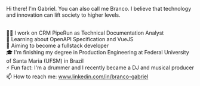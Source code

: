 Hi there! I'm Gabriel. You can also call me Branco. I believe that technology and innovation can lift society to higher levels.<br><br>

👨‍💻 I work on CRM PipeRun as Technical Documentation Analyst<br>
🌱 Learning about OpenAPI Specification and VueJS<br>
🔭 Aiming to become a fullstack developer<br>
🎓 I'm finishing my degree in Production Engineering at Federal University of Santa Maria (UFSM) in Brazil<br>
⚡ Fun fact: I'm a drummer and I recently became a DJ and musical producer<br>
📫 How to reach me: www.linkedin.com/in/branco-gabriel<br>
